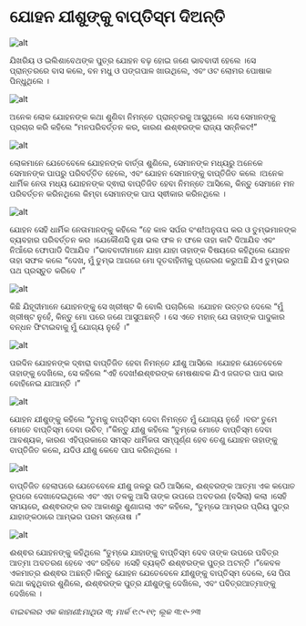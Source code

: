 # ଯୋହନ ଯୀଶୁଙ୍କୁ ବାପ୍ତିସ୍ମ ଦିଅନ୍ତି

![alt](https://cdn.door43.org/obs/jpg/360px/obs-en-24-01.jpg)

ଯିଖରିୟ ଓ ଇଲିଶାବେଥଙ୍କ ପୁତ୍ର ଯୋହନ ବଢ଼ ହୋଇ ଜଣେ ଭାବବାଦୀ ହେଲେ ।ସେ ପ୍ରାନ୍ତରରେ ବାସ କଲେ, ବନ ମଧୁ ଓ ପଙ୍ଗପାଳ ଖାଉଥିଲେ, ଏବଂ ଓଟ ଲୋମର ପୋଷାକ ପିନ୍ଧୁଥିଲେ ।

![alt](https://cdn.door43.org/obs/jpg/360px/obs-en-24-02.jpg)

ଅନେକ ଲୋକ ଯୋହନଙ୍କ କଥା ଶୁଣିବା ନିମନ୍ତେ ପ୍ରାନ୍ତରକୁ ଆସୁଥିଲେ ।ସେ ସେମାନଙ୍କୁ ପ୍ରଚାର କରି କହିଲେ “ମନପରିବର୍ତ୍ତନ କର, କାରଣ ଈଶ୍ଵରଙ୍କ ରାଜ୍ୟ ସନ୍ନିକଟ!”

![alt](https://cdn.door43.org/obs/jpg/360px/obs-en-24-03.jpg)

ଲୋକମାନେ ଯେତେବେଳେ ଯୋହନଙ୍କ ବାର୍ତ୍ତା ଶୁଣିଲେ, ସେମାନଙ୍କ ମଧ୍ୟରୁ ଅନେକେ ସେମାନଙ୍କ ପାପରୁ ପରିବର୍ତ୍ତିତ ହେଲେ, ଏବଂ ଯୋହନ ସେମାନଙ୍କୁ ବାପ୍ତିଜିତ କଲେ ।ଅନେକ ଧାର୍ମିକ ନେତା ମଧ୍ୟ ଯୋହନଙ୍କ ଦ୍ଵାରା ବାପ୍ତିଜିତ ହେବା ନିମନ୍ତେ ଆସିଲେ, କିନ୍ତୁ ସେମାନେ ମନ ପରିବର୍ତ୍ତନ କରିନଥିଲେ କିମ୍ବା ସେମାନଙ୍କ ପାପ ସ୍ଵୀକାର କରିନଥିଲେ ।

![alt](https://cdn.door43.org/obs/jpg/360px/obs-en-24-04.jpg)

ଯୋହନ ସେହି ଧାର୍ମିକ ନେତାମାନଙ୍କୁ କହିଲେ “ହେ କାଳ ସର୍ପର ବଂଶ!ଅନୁତାପ କର ଓ ତୁମ୍ଭମାନଙ୍କ ବ୍ୟବହାର ପରିବର୍ତ୍ତନ କର ।ଯେକୌଣସି ବୃକ୍ଷ ଭଲ ଫଳ ନ ଫଳେ ତାହା କାଟି ଦିଆଯିବ ଏବଂ ନିଆଁରେ ଫୋପାଡି ଦିଆଯିବ ।”ଭାବବାଦୀମାନେ ଯାହା ଯାହା ତାହାଙ୍କ ବିଷୟରେ କହିଥିଲେ ଯୋହନ ତାହା ସଫଳ କଲେ “ଦେଖ, ମୁଁ ତୁମ୍ଭ ଆଗରେ ମୋ ଦୂତବାହିନୀକୁ ପ୍ରେରଣ କରୁଅଛି ଯିଏ ତୁମ୍ଭର ପଥ ପ୍ରସ୍ତୁତ କରିବେ ।”

![alt](https://cdn.door43.org/obs/jpg/360px/obs-en-24-05.jpg)

କିଛି ଯିହୂଦୀମାନେ ଯୋହନଙ୍କୁ ସେ ଖ୍ରୀଷ୍ଟ କି ବୋଲି ପଚାରିଲେ ।ଯୋହନ ଉତ୍ତର ଦେଲେ “ମୁଁ ଖ୍ରୀଷ୍ଟ ନୁହେଁ, କିନ୍ତୁ ମୋ ପରେ ଜଣେ ଆସୁଅଛନ୍ତି । ସେ ଏତେ ମହାନ୍ ଯେ ତାହାଙ୍କ ପାଦୁକାର ବନ୍ଧନ ଫିଟାଇବାକୁ ମୁଁ ଯୋଗ୍ୟ ନୁହେଁ ।”

![alt](https://cdn.door43.org/obs/jpg/360px/obs-en-24-06.jpg)

ପରଦିନ ଯୋହନଙ୍କ ଦ୍ଵାରା ବାପ୍ତିଜିତ ହେବା ନିମନ୍ତେ ଯୀଶୁ ଆସିଲେ ।ଯୋହନ ଯେତେବେଳେ ତାହାଙ୍କୁ ଦେଖିଲେ, ସେ କହିଲେ “ଏହି ଦେଖ!ଈଶ୍ଵରଙ୍କ ମେଷଶାବକ ଯିଏ ଜଗତର ପାପ ଭାର ବୋହିନେଇ ଯାଆନ୍ତି ।”

![alt](https://cdn.door43.org/obs/jpg/360px/obs-en-24-07.jpg)

ଯୋହନ ଯୀଶୁଙ୍କୁ କହିଲେ “ତୁମକୁ ବାପ୍ତିସ୍ମ ଦେବା ନିମନ୍ତେ ମୁଁ ଯୋଗ୍ୟ ନୁହେଁ ।ବରଂ ତୁମେ ମୋତେ ବାପ୍ତିସ୍ମ ଦେବା ଉଚିତ୍ ।”କିନ୍ତୁ ଯୀଶୁ କହିଲେ “ତୁମ୍ଭେ ମୋତେ ବାପ୍ତିସ୍ମ ଦେବା ଆବଶ୍ୟକ, କାରଣ ଏହିପ୍ରକାରେ  ସମସ୍ତ ଧାର୍ମିକତା ସମ୍ପୂର୍ଣ୍ଣ ହେବ ତେଣୁ ଯୋହନ ତାହାଙ୍କୁ ବାପ୍ତିଜିତ କଲେ, ଯଦିଓ ଯୀଶୁ କେବେ ପାପ କରିନଥିଲେ ।

![alt](https://cdn.door43.org/obs/jpg/360px/obs-en-24-08.jpg)

ବାପ୍ତିଜିତ ହେଲାପରେ ଯେତେବେଳେ ଯୀଶୁ ଜଳରୁ ଉଠି ଆସିଲେ, ଈଶ୍ବରଙ୍କ ଆତ୍ମା ଏକ କପୋତ ରୂପରେ ଦେଖାଦେଇଥିଲେ ଏବଂ ଏହା ତଳକୁ ଆସି ତାଙ୍କ ଉପରେ ଅବତରଣ (ବସିଲା) କଲା ।ସେହି ସମୟରେ, ଈଶ୍ଵରଙ୍କ ରବ ଆକାଶରୁ ଶୁଣାଗଲା ଏବଂ କହିଲେ, “ତୁମ୍ଭେ ଆମ୍ଭର ପ୍ରିୟ ପୁତ୍ର ଯାହାଙ୍କଠାରେ ଆମ୍ଭର ପରମ ସନ୍ତୋଷ ।”

![alt](https://cdn.door43.org/obs/jpg/360px/obs-en-24-09.jpg)

ଈଶ୍ଵର ଯୋହନଙ୍କୁ କହିଥିଲେ “ତୁମ୍ଭେ ଯାହାଙ୍କୁ ବାପ୍ତିସ୍ମ ଦେବ ତାଙ୍କ ଉପରେ ପବିତ୍ର ଆତ୍ମା ଅବତରଣ ହେବେ ଏବଂ ରହିବେ ।ସେହି ବ୍ୟକ୍ତି ଈଶ୍ଵରଙ୍କ ପୁତ୍ର ଅଟନ୍ତି ।”କେବଳ ଏକମାତ୍ର ଈଶ୍ଵର ଅଛନ୍ତି।କିନ୍ତୁ ଯୋହନ ଯେତେବେଳେ ଯୀଶୁଙ୍କୁ ବାପ୍ତିସ୍ମ ଦେଲେ, ସେ ପିତା କଥା କହୁଥିବାର ଶୁଣିଲେ, ଈଶ୍ଵରଙ୍କ ପୁତ୍ର ଯୀଶୁଙ୍କୁ ଦେଖିଲେ, ଏବଂ ପବିତ୍ରଆତ୍ମାଙ୍କୁ ଦେଖିଲେ ।

_ବାଇବଲର ଏକ କାହାଣୀ:ମାଥିଉ ୩; ମାର୍କ ୧:୯-୧୧; ଲୂକ ୩:୧-୨୩_